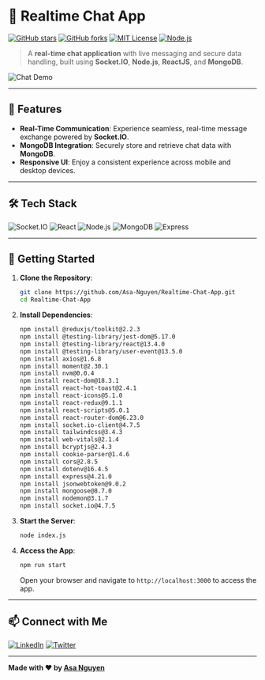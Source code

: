 # 💬 Realtime Chat App

[![GitHub stars](https://img.shields.io/github/stars/Asa-Nguyen/Realtime-Chat-App?style=social)](https://github.com/Asa-Nguyen/Realtime-Chat-App/stargazers)
[![GitHub forks](https://img.shields.io/github/forks/Asa-Nguyen/Realtime-Chat-App?style=social)](https://github.com/Asa-Nguyen/Realtime-Chat-App/network/members)
[![MIT License](https://img.shields.io/badge/License-MIT-blue.svg)](https://opensource.org/licenses/MIT)
[![Node.js](https://img.shields.io/badge/-Node.js-339933?style=flat-square&logo=node.js&logoColor=white)](https://nodejs.org/)

> A **real-time chat application** with live messaging and secure data handling, built using **Socket.IO**, **Node.js**, **ReactJS**, and **MongoDB**.

![Chat Demo](https://media.giphy.com/media/YOUR-DEMO-GIF/giphy.gif) <!-- Replace with a link to your demo GIF -->

---

## 🚀 Features

- **Real-Time Communication**: Experience seamless, real-time message exchange powered by **Socket.IO**.
- **MongoDB Integration**: Securely store and retrieve chat data with **MongoDB**.
- **Responsive UI**: Enjoy a consistent experience across mobile and desktop devices.

---

## 🛠️ Tech Stack

![Socket.IO](https://img.shields.io/badge/-Socket.IO-010101?style=flat-square&logo=socket.io)
![React](https://img.shields.io/badge/-React-20232A?style=flat-square&logo=react&logoColor=61DAFB)
![Node.js](https://img.shields.io/badge/-Node.js-339933?style=flat-square&logo=node.js&logoColor=white)
![MongoDB](https://img.shields.io/badge/-MongoDB-47A248?style=flat-square&logo=mongodb&logoColor=white)
![Express](https://img.shields.io/badge/-Express-000000?style=flat-square&logo=express&logoColor=white)

---

## 🚀 Getting Started

1. **Clone the Repository**:
    ```bash
    git clone https://github.com/Asa-Nguyen/Realtime-Chat-App.git
    cd Realtime-Chat-App
    ```

2. **Install Dependencies**:
    ```bash
    npm install @reduxjs/toolkit@2.2.3
    npm install @testing-library/jest-dom@5.17.0
    npm install @testing-library/react@13.4.0
    npm install @testing-library/user-event@13.5.0
    npm install axios@1.6.8
    npm install moment@2.30.1
    npm install nvm@0.0.4
    npm install react-dom@18.3.1
    npm install react-hot-toast@2.4.1
    npm install react-icons@5.1.0
    npm install react-redux@9.1.1
    npm install react-scripts@5.0.1
    npm install react-router-dom@6.23.0
    npm install socket.io-client@4.7.5
    npm install tailwindcss@3.4.3
    npm install web-vitals@2.1.4
    npm install bcryptjs@2.4.3
    npm install cookie-parser@1.4.6
    npm install cors@2.8.5
    npm install dotenv@16.4.5
    npm install express@4.21.0
    npm install jsonwebtoken@9.0.2
    npm install mongoose@8.7.0
    npm install nodemon@3.1.7
    npm install socket.io@4.7.5
    ```

3. **Start the Server**:
    ```bash
    node index.js
    ```

4. **Access the App**:
    ```bash
    npm run start
    ```
   Open your browser and navigate to `http://localhost:3000` to access the app.

---

## 📫 Connect with Me

[![LinkedIn](https://img.shields.io/badge/-LinkedIn-blue?style=flat&logo=Linkedin&logoColor=white&link=https://linkedin.com/in/your-profile)](https://linkedin.com/in/your-profile)
[![Twitter](https://img.shields.io/badge/-Twitter-1DA1F2?style=flat&logo=twitter&logoColor=white&link=https://twitter.com/your-handle)](https://twitter.com/your-handle)

---

**Made with ❤️ by [Asa Nguyen](https://github.com/Asa-Nguyen)**
